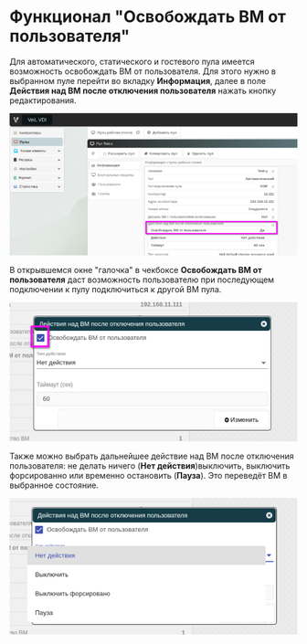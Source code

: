 # Функционал "Освобождать ВМ от пользователя"

Для автоматического, статического и гостевого пула имеется возможность освобождать ВМ от пользователя.
Для этого нужно в выбранном пуле перейти во вкладку **Информация**, далее в поле **Действия над ВМ после отключения пользователя** нажать кнопку редактирования.

![image](../../_assets/vdi/pool/free_VM.png)


В открывшемся окне "галочка" в чекбоксе **Освобождать ВМ от пользователя** даст возможность пользователю
при последующем подключении к пулу подключиться к другой ВМ пула.

![image](../../_assets/vdi/pool/free_VM_chek.png)

Также можно выбрать дальнейшее действие над ВМ после отключения пользователя: не делать ничего (**Нет действия**)выключить, выключить форсированно или временно остановить (**Пауза**). Это переведёт ВМ в выбранное состояние.

![image](../../_assets/vdi/pool/activity_VM.png)
